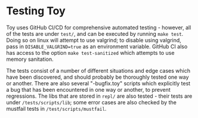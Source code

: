 # Testing Toy

Toy uses GitHub CI/CD for comprehensive automated testing - however, all of the tests are under `test/`, and can be executed by running `make test`. Doing so on linux will attempt to use valgrind; to disable using valgrind, pass in `DISABLE_VALGRIND=true` as an environment variable. GitHub CI also has access to the option `make test-sanitized` which attempts to use memory sanitation.

The tests consist of a number of different situations and edge cases which have been discovered, and should probably be thoroughly tested one way or another. There are also several "-bugfix.toy" scripts which explicitly test a bug that has been encountered in one way or another, to prevent regressions. The libs that are stored in `repl/` are also tested - their tests are under `/tests/scripts/lib`; some error cases are also checked by the mustfail tests in `/test/scripts/mustfail`.
